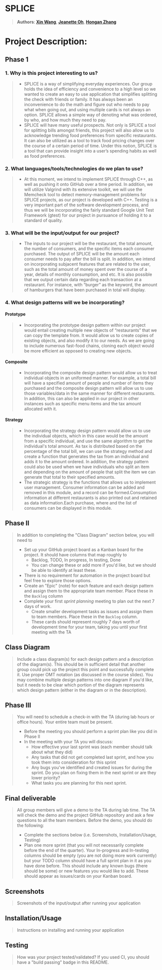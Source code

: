 # SPLICE
 > **Authors**: [**Xin Wang**](https://github.com/xinwng), [**Jeanette Oh**](https://github.com/jeanetteoh), [**Hongan Zhang**](https://github.com/hongan-z)

# Project Description:
## Phase 1
### 1. Why is this project interesting to us?
> * SPLICE is a way of simplifying everyday experiences. Our group holds the idea of efficiency and convenience to a high level so we wanted to create an easy to use application that simplifies splitting the check with friends or family. It has always been an inconvenience to do the math and figure out who needs to pay what when going out, and using multiple cards is not always an option. SPLICE allows a simple way of denoting what was ordered, by who, and how much they need to pay. 
> * SPLICE will have many useful prospects. Not only is SPLICE a tool for splitting bills amongst friends, this project will also allow us to acknowledge trending food preferences from specific restaurants. It can also be utilized as a tool to track food pricing changes over the course of a certain period of time. Under this notion, SPLICE is a tool that can provide insight into a user’s spending habits as well as food preferences. 
### 2. What languages/tools/technologies do we plan to use?
> * At this moment, we intend to implement SPLICE through C++, as well as pushing it onto GitHub over a time period. In addition, we will utilize Valgrind with its extensive toolkit, we will use the Memcheck tool to detect memory-management problems for SPLICE projects, as our project is developed with C++. Testing is a very important part of the software development process, and thus we will be incorporating the fairly standard Google Unit Test Framework (gtest) for our project in pursuance of holding it to a standard of quality.
### 3. What will be the input/output for our project?
> * The inputs to our project will be the restaurant, the total amount, the number of consumers, and the specific items each consumer purchased. The output of SPLICE will be the amount each consumer needs to pay after the bill is split. In addition, we intend on incorporating subjacent features that are related to the user, such as the total amount of money spent over the course of a year, details of monthly consumption, and etc. It is also possible that we output certain data regarding each transaction at a restaurant. For instance, with “burger” as the keyword, the amount of hamburgers that have been purchased in total will display.
### 4. What design patterns will we be incorporating?
#### Prototype
> * Incorporating the prototype design pattern within our project would entail creating multiple new objects of “restaurants” that we can copy the template from. It would allow us to create copies of existing objects, and also modify it to our needs. As we are going to include numerous fast-food chains, cloning each object would be more efficient as opposed to creating new objects. 
#### Composite
> * Incorporating the composite design pattern would allow us to treat individual objects in an uniformed manner. For example, a total bill will have a specified amount of people and number of items they purchased and the composite design pattern will allow us to use those variables/data in the same manner for different restaurants. In addition, this can also be applied in our project in other instances such as specific menu items and the tax amount allocated with it.
#### Strategy
> * Incorporating the strategy design pattern would allow us to use the individual objects, which in this case would be the amount from a specific individual, and use the same algorithm to get the individual's total amount. As tax is distributed based on the percentage of the total bill, we can use the strategy method and create a function that generates the tax from an individual and adds it to the amount ordered. In addition, the strategy pattern could also be used when we have individuals who split an item and depending on the amount of people that split the item we can generate that total to their specified amounts. 
> * The strategic strategy is the functions that allows us to implement user management. Consumer information can be added and removed in this module, and a record can be formed.Consumption information at different restaurants is also printed out and retained as data information.Each purchase, where and the list of consumers can be displayed in this module.

## Phase II
 > In addition to completing the "Class Diagram" section below, you will need to 
 > * Set up your GitHub project board as a Kanban board for the project. It should have columns that map roughly to 
 >   * Backlog, TODO, In progress, In testing, Done
 >   * You can change these or add more if you'd like, but we should be able to identify at least these.
 > * There is no requirement for automation in the project board but feel free to explore those options.
 > * Create an "Epic" (note) for each feature and each design pattern and assign them to the appropriate team member. Place these in the `Backlog` column
 > * Complete your first *sprint planning* meeting to plan out the next 7 days of work.
 >   * Create smaller development tasks as issues and assign them to team members. Place these in the `Backlog` column.
 >   * These cards should represent roughly 7 days worth of development time for your team, taking you until your first meeting with the TA
## Class Diagram
 > Include a class diagram(s) for each design pattern and a description of the diagram(s). This should be in sufficient detail that another group could pick up the project this point and successfully complete it. Use proper OMT notation (as discussed in the course slides). You may combine multiple design patterns into one diagram if you'd like, but it needs to be clear which portion of the diagram represents which design pattern (either in the diagram or in the description). 
 
## Phase III
 > You will need to schedule a check-in with the TA (during lab hours or office hours). Your entire team must be present. 
 > * Before the meeting you should perform a sprint plan like you did in Phase II
 > * In the meeting with your TA you will discuss: 
 >   - How effective your last sprint was (each member should talk about what they did)
 >   - Any tasks that did not get completed last sprint, and how you took them into consideration for this sprint
 >   - Any bugs you've identified and created issues for during the sprint. Do you plan on fixing them in the next sprint or are they lower priority?
 >   - What tasks you are planning for this next sprint.

## Final deliverable
 > All group members will give a demo to the TA during lab time. The TA will check the demo and the project GitHub repository and ask a few questions to all the team members. 
 > Before the demo, you should do the following:
 > * Complete the sections below (i.e. Screenshots, Installation/Usage, Testing)
 > * Plan one more sprint (that you will not necessarily complete before the end of the quarter). Your In-progress and In-testing columns should be empty (you are not doing more work currently) but your TODO column should have a full sprint plan in it as you have done before. This should include any known bugs (there should be some) or new features you would like to add. These should appear as issues/cards on your Kanban board. 
 ## Screenshots
 > Screenshots of the input/output after running your application
 ## Installation/Usage
 > Instructions on installing and running your application
 ## Testing
 > How was your project tested/validated? If you used CI, you should have a "build passing" badge in this README.

